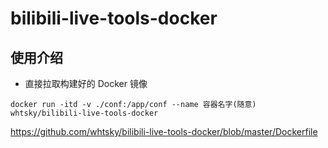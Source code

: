 # bilibili-live-tools-docker

## 使用介绍

- 直接拉取构建好的 Docker 镜像

```
docker run -itd -v ./conf:/app/conf --name 容器名字(随意) whtsky/bilibili-live-tools-docker
```

https://github.com/whtsky/bilibili-live-tools-docker/blob/master/Dockerfile
